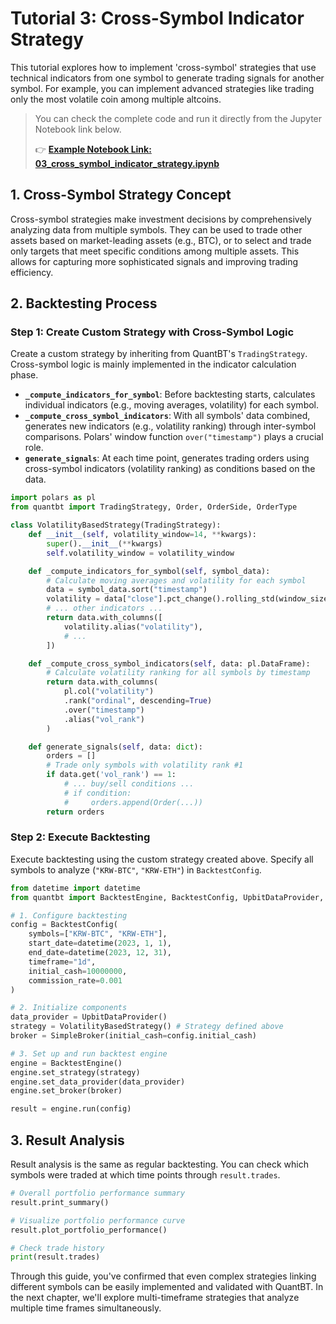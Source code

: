 # Tutorial 3: Cross-Symbol Indicator Strategy

This tutorial explores how to implement 'cross-symbol' strategies that use technical indicators from one symbol to generate trading signals for another symbol. For example, you can implement advanced strategies like trading only the most volatile coin among multiple altcoins.

> You can check the complete code and run it directly from the Jupyter Notebook link below.
>
> 👉 **[Example Notebook Link: 03_cross_symbol_indicator_strategy.ipynb](../examples/03_cross_symbol_indicator_strategy.ipynb)**

## 1. Cross-Symbol Strategy Concept

Cross-symbol strategies make investment decisions by comprehensively analyzing data from multiple symbols. They can be used to trade other assets based on market-leading assets (e.g., BTC), or to select and trade only targets that meet specific conditions among multiple assets. This allows for capturing more sophisticated signals and improving trading efficiency.

## 2. Backtesting Process

### Step 1: Create Custom Strategy with Cross-Symbol Logic

Create a custom strategy by inheriting from QuantBT's `TradingStrategy`. Cross-symbol logic is mainly implemented in the indicator calculation phase.

- **`_compute_indicators_for_symbol`**: Before backtesting starts, calculates individual indicators (e.g., moving averages, volatility) for each symbol.
- **`_compute_cross_symbol_indicators`**: With all symbols' data combined, generates new indicators (e.g., volatility ranking) through inter-symbol comparisons. Polars' window function `over("timestamp")` plays a crucial role.
- **`generate_signals`**: At each time point, generates trading orders using cross-symbol indicators (volatility ranking) as conditions based on the data.

```python
import polars as pl
from quantbt import TradingStrategy, Order, OrderSide, OrderType

class VolatilityBasedStrategy(TradingStrategy):
    def __init__(self, volatility_window=14, **kwargs):
        super().__init__(**kwargs)
        self.volatility_window = volatility_window

    def _compute_indicators_for_symbol(self, symbol_data):
        # Calculate moving averages and volatility for each symbol
        data = symbol_data.sort("timestamp")
        volatility = data["close"].pct_change().rolling_std(window_size=self.volatility_window)
        # ... other indicators ...
        return data.with_columns([
            volatility.alias("volatility"),
            # ...
        ])

    def _compute_cross_symbol_indicators(self, data: pl.DataFrame):
        # Calculate volatility ranking for all symbols by timestamp
        return data.with_columns(
            pl.col("volatility")
            .rank("ordinal", descending=True)
            .over("timestamp")
            .alias("vol_rank")
        )

    def generate_signals(self, data: dict):
        orders = []
        # Trade only symbols with volatility rank #1
        if data.get('vol_rank') == 1:
            # ... buy/sell conditions ...
            # if condition:
            #     orders.append(Order(...))
        return orders
```

### Step 2: Execute Backtesting

Execute backtesting using the custom strategy created above. Specify all symbols to analyze (`"KRW-BTC"`, `"KRW-ETH"`) in `BacktestConfig`.

```python
from datetime import datetime
from quantbt import BacktestEngine, BacktestConfig, UpbitDataProvider, SimpleBroker

# 1. Configure backtesting
config = BacktestConfig(
    symbols=["KRW-BTC", "KRW-ETH"],
    start_date=datetime(2023, 1, 1),
    end_date=datetime(2023, 12, 31),
    timeframe="1d",
    initial_cash=10000000,
    commission_rate=0.001
)

# 2. Initialize components
data_provider = UpbitDataProvider()
strategy = VolatilityBasedStrategy() # Strategy defined above
broker = SimpleBroker(initial_cash=config.initial_cash)

# 3. Set up and run backtest engine
engine = BacktestEngine()
engine.set_strategy(strategy)
engine.set_data_provider(data_provider)
engine.set_broker(broker)

result = engine.run(config)
```

## 3. Result Analysis

Result analysis is the same as regular backtesting. You can check which symbols were traded at which time points through `result.trades`.

```python
# Overall portfolio performance summary
result.print_summary()

# Visualize portfolio performance curve
result.plot_portfolio_performance()

# Check trade history
print(result.trades)
```

Through this guide, you've confirmed that even complex strategies linking different symbols can be easily implemented and validated with QuantBT. In the next chapter, we'll explore multi-timeframe strategies that analyze multiple time frames simultaneously. 